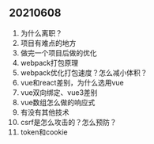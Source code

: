 ## 20210608

1. 为什么离职？
2. 项目有难点的地方
3. 做完一个项目后做的优化
4. webpack打包原理
5. webpack优化打包速度？怎么减小体积？
6. vue和react差别，为什么选用vue
7. vue双向绑定、vue3差别
8. vue数组怎么做的响应式
9. 有没有其他技术
10. csrf是怎么攻击的？怎么预防？
11. token和cookie
